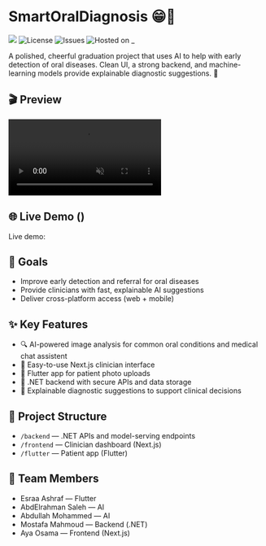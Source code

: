# SmartOralDiagnosis 😁🦷

![](https://img.shields.io/badge/build-passing-brightgreen) ![License](https://img.shields.io/badge/license-MIT-blue) ![Issues](https://img.shields.io/badge/issues-0-brightgreen) ![Hosted on _](https://img.shields.io/badge/hosted%20on-Vercel-black)

A polished, cheerful graduation project that uses AI to help with early detection of oral diseases. Clean UI, a strong backend, and machine-learning models provide explainable diagnostic suggestions. 🌟

## 🎬 Preview
<video id="video"
    src="https://github.com/user-attachments/assets/8b8592b4-62e7-4481-8192-29025277ff99"
    autoplay
    muted
    loop
    playsinline
    controls
    preload="auto"
    onloadedmetadata="this.play().catch(()=>{});">
</video>

## 🌐 Live Demo ()
Live demo: 

## 🎯 Goals
- Improve early detection and referral for oral diseases  
- Provide clinicians with fast, explainable AI suggestions  
- Deliver cross-platform access (web + mobile)

## ✨ Key Features
- 🔍 AI-powered image analysis for common oral conditions and medical chat assistent
- 🧭 Easy-to-use Next.js clinician interface  
- 📱 Flutter app for patient photo uploads  
- 🔐 .NET backend with secure APIs and data storage  
- 🧠 Explainable diagnostic suggestions to support clinical decisions

## 📁 Project Structure
- `/backend` — .NET APIs and model-serving endpoints  
- `/frontend` — Clinician dashboard (Next.js)  
- `/flutter` — Patient app (Flutter)  

## 👥 Team Members
- Esraa Ashraf — Flutter  
- AbdElrahman Saleh — AI  
- Abdullah Mohammed — AI  
- Mostafa Mahmoud — Backend (.NET)  
- Aya Osama — Frontend (Next.js)


